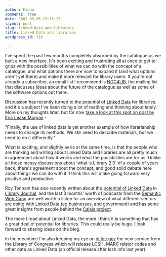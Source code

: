 ```yaml
---
author: Fiona
comments: true
date: 2009-03-06 13:16:23
layout: post
slug: linked-data-and-libraries
title: Linked Data and libraries
wordpress_id: 110

---
```


I've spent the past few months completely absorbed by the catalogue as we built a new interface. It's been exciting and frustrating all at once to get to grips with the possibilities of what we can do with the concept of a catalogue, and what options there are now to expand it (and what options aren't yet there) and make it more relevant for library users. If you're not already a subscriber, an email list I recommend is [NGC4LIB](http://www.lsoft.com/scripts/wl.exe?SL1=NGC4LIB&H=LISTSERV.ND.EDU), the mailing list that discusses ideas about the future of the catalogue as well as some of the software options out there.

Discussion has recently turned to the potential of [Linked Data](http://linkeddata.org/)  for libraries, and it's a subject I've been doing a lot of reading and thinking about lately. More on my thoughts later, but for now [take a look at this spot on post by Eric Lease Morgan](http://serials.infomotions.com/ngc4lib/archive/2009/200903/0311.html)  -


> 
"Finally, the use of linked data is yet another example of how librarianship needs to change its methods. We still need to describe materials, but we need to do it differently."


What is exciting, and slightly eerie at the same time, is that the people who are thinking and writing about Linked Data and libraries are all pretty much in agreement about how it works and what the possibilities are for us. Unlike all those messy discussions about 'what is Library 2.0' of a couple of years back, there's agreement about the concept, and good solid debate here about things we can do with it. I think this will make going forward very positive and productive.

Roy Tennant has also recently written about the [potential of Linked Data](http://www.libraryjournal.com/blog/1090000309/post/1930038793.html) in [Library Journal](http://www.libraryjournal.com/), and the last 3 months' worth of podcasts from the [Semantic Web Gang](http://semanticgang.talis.com/) are well worth a listen for an overview of what different sectors are doing with Linked Data (eg businesses, and government) and has some great insights from people behind the [Calais project](http://www.opencalais.com/).

The more I read about Linked Data, the more I think it is something that has a great deal of potential for libraries. This could really be huge. I look forward to sharing ideas on the blog.

In the meantime I'm also keeping my eye on [id.loc.gov](http://id.loc.gov/) the new service from the Library of Congress which will release LCSH, MARC relator codes and other data as Linked Data (an official release after lcsh.info last year).
